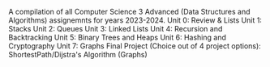 A compilation of all Computer Science 3 Advanced (Data Structures and Algorithms) assignemnts for years 2023-2024.
Unit 0: Review & Lists
Unit 1: Stacks
Unit 2: Queues
Unit 3: Linked Lists
Unit 4: Recursion and Backtracking
Unit 5: Binary Trees and Heaps
Unit 6: Hashing and Cryptography
Unit 7: Graphs
Final Project (Choice out of 4 project options): ShortestPath/Dijstra's Algorithm (Graphs)
